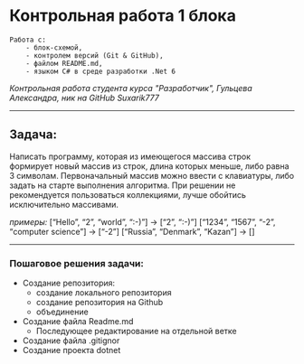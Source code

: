 # Контрольная работа 1 блока
    Работа с:
        - блок-схемой, 
        - контролем версий (Git & GitHub), 
        - файлом README.md, 
        - языком C# в среде разработки .Net 6 

*Контрольная работа студента курса "Разработчик", Гульцева Александра, ник на GitHub Suxarik777*

---

## Задача:

Написать программу, которая из имеющегося массива строк формирует новый массив из строк, длина которых меньше, либо равна 3 символам. Первоначальный массив можно ввести с клавиатуры, либо задать на старте выполнения алгоритма. При решении не рекомендуется пользоваться коллекциями, лучше обойтись исключительно массивами.

*примеры:*
[“Hello”, “2”, “world”, “:-)”] → [“2”, “:-)”]
[“1234”, “1567”, “-2”, “computer science”] → [“-2”]
[“Russia”, “Denmark”, “Kazan”] → []

---
### Пошаговое решения задачи:
    
* Создание репозитория:
    * создание локального репозитория
    * создание репозитория на Github
    * объединение
* Создание файла Readme.md 
    * Последующее редактирование на отдельной ветке
* Создание файла .gitignor
* Создание проекта dotnet